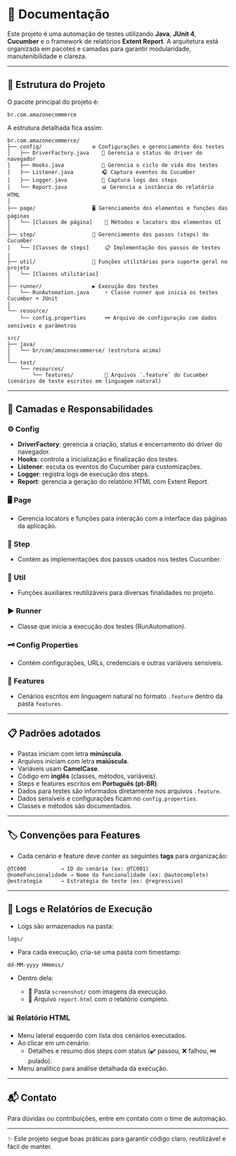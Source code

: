 
# 🚀 Documentação

Este projeto é uma automação de testes utilizando **Java**, **JUnit 4**, **Cucumber** e o framework de relatórios **Extent Report**. A arquitetura está organizada em pacotes e camadas para garantir modularidade, manutenibilidade e clareza.

---

## 📂 Estrutura do Projeto

O pacote principal do projeto é:

```
br.com.amazonecommerce
```

A estrutura detalhada fica assim:

```
br.com.amazonecommerce/
├── config/                ⚙️ Configurações e gerenciamento dos testes
│   ├── DriverFactory.java    🚗 Gerencia o status do driver do navegador
│   ├── Hooks.java            🔄 Gerencia o ciclo de vida dos testes
│   ├── Listener.java         🎧 Captura eventos do Cucumber
│   ├── Logger.java           📝 Captura logs dos steps
│   └── Report.java           📊 Gerencia a instância do relatório HTML
│
├── page/                  🖥️ Gerenciamento dos elementos e funções das páginas
│   └── [Classes de página]    📍 Métodos e locators dos elementos UI
│
├── step/                  👣 Gerenciamento dos passos (steps) do Cucumber
│   └── [Classes de steps]     📋 Implementação dos passos de testes
│
├── util/                  🔧 Funções utilitárias para suporte geral no projeto
│   └── [Classes utilitárias]
│
├── runner/                ▶️ Execução dos testes
│   └── RunAutomation.java     ⚡ Classe runner que inicia os testes Cucumber + JUnit
│
└── resource/
    └── config.properties      🗝️ Arquivo de configuração com dados sensíveis e parâmetros

src/
├── java/
│   └── br/com/amazonecommerce/ (estrutura acima)
│
└── test/
    └── resources/
        └── features/          📄 Arquivos `.feature` do Cucumber (cenários de teste escritos em linguagem natural)

```

---

## 📌 Camadas e Responsabilidades

### ⚙️ Config

- **DriverFactory**: gerencia a criação, status e encerramento do driver do navegador.
- **Hooks**: controla a inicialização e finalização dos testes.
- **Listener**: escuta os eventos do Cucumber para customizações.
- **Logger**: registra logs de execução dos steps.
- **Report**: gerencia a geração do relatório HTML com Extent Report.

### 🖥️ Page

- Gerencia locators e funções para interação com a interface das páginas da aplicação.

### 👣 Step

- Contém as implementações dos passos usados nos testes Cucumber.

### 🔧 Util

- Funções auxiliares reutilizáveis para diversas finalidades no projeto.

### ▶️ Runner

- Classe que inicia a execução dos testes (RunAutomation).

### 🗝️ Config Properties

- Contém configurações, URLs, credenciais e outras variáveis sensíveis.

### 📄 Features

- Cenários escritos em linguagem natural no formato `.feature` dentro da pasta `features`.

---

## 📋 Padrões adotados

- Pastas iniciam com letra **minúscula**.
- Arquivos iniciam com letra **maiúscula**.
- Variáveis usam **CamelCase**.
- Código em **inglês** (classes, métodos, variáveis).
- Steps e features escritos em **Português (pt-BR)**.
- Dados para testes são informados diretamente nos arquivos `.feature`.
- Dados sensíveis e configurações ficam no `config.properties`.
- Classes e métodos são documentados.

---

## 🏷️ Convenções para Features

- Cada cenário e feature deve conter as seguintes **tags** para organização:

```
@TC000           → ID do cenário (ex: @TC001)
@nomeFuncionalidade → Nome da funcionalidade (ex: @autocomplete)
@estrategia      → Estratégia do teste (ex: @regressivo)
```

---

## 📂 Logs e Relatórios de Execução

- Logs são armazenados na pasta:

```
logs/
```

- Para cada execução, cria-se uma pasta com timestamp:

```
dd-MM-yyyy HHmmss/
```

- Dentro dela:

    - 📸 Pasta `screenshot/` com imagens da execução.
    - 📑 Arquivo `report.html` com o relatório completo.

### 📊 Relatório HTML

- Menu lateral esquerdo com lista dos cenários executados.
- Ao clicar em um cenário:
    - Detalhes e resumo dos steps com status (✔️ passou, ❌ falhou, ⏭️ pulado).
- Menu analítico para análise detalhada da execução.

---

## 📬 Contato

Para dúvidas ou contribuições, entre em contato com o time de automação.

---

✨ Este projeto segue boas práticas para garantir código claro, reutilizável e fácil de manter.
